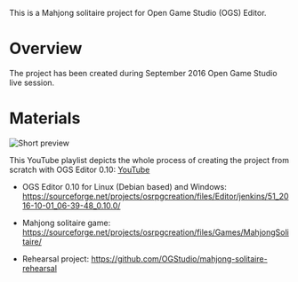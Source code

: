 
This is a Mahjong solitaire project for Open Game Studio (OGS) Editor.

Overview
========

The project has been created during September 2016 Open Game Studio live session.

Materials
========

![Short preview](img/ls.gif)

This YouTube playlist depicts the whole process of creating the project from
scratch with OGS Editor 0.10:
[YouTube](https://youtu.be/g8Tyj_YH2Qc?list=PLWMTZqE4MAMJzBnXS9qU_ObWnzJuskI3F)

- OGS Editor 0.10 for Linux (Debian based) and Windows:
  https://sourceforge.net/projects/osrpgcreation/files/Editor/jenkins/51_2016-10-01_06-39-48_0.10.0/

- Mahjong solitaire game:
  https://sourceforge.net/projects/osrpgcreation/files/Games/MahjongSolitaire/

- Rehearsal project: https://github.com/OGStudio/mahjong-solitaire-rehearsal
